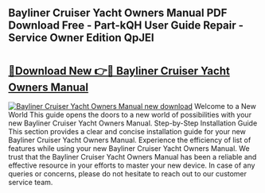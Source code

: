 ## Bayliner Cruiser Yacht Owners Manual PDF Download Free - Part-kQH User Guide Repair - Service Owner Edition QpJEI

# <h2><a href="http://bc65442.oget.top/?id=Bayliner+Cruiser+Yacht+Owners+Manual">🔗Download New 👉🔴 Bayliner Cruiser Yacht Owners Manual</a></h2>

[![Bayliner Cruiser Yacht Owners Manual new download](https://i.imgur.com/5g1atiW.png)](http://bc65442.oget.top/?id=Bayliner+Cruiser+Yacht+Owners+Manual)
Welcome to a New World This guide opens the doors to a new world of possibilities with your new Bayliner Cruiser Yacht Owners Manual. Step-by-Step Installation Guide This section provides a clear and concise installation guide for your new Bayliner Cruiser Yacht Owners Manual. Experience the efficiency of list of features while using your new Bayliner Cruiser Yacht Owners Manual. We trust that the Bayliner Cruiser Yacht Owners Manual has been a reliable and effective resource in your efforts to master your new device. In case of any queries or concerns, please do not hesitate to reach out to our customer service team.

